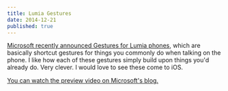 ```yaml
---
title: Lumia Gestures
date: 2014-12-21
published: true
---
```


[Microsoft recently announced Gestures for Lumia phones](http://blogs.msdn.com/b/lumia_beta_apps/archive/2014/12/15/manage-calls-more-naturally-with-gestures-beta-try-it-out-and-give-us-feedback.aspx), which are basically shortcut gestures for things you commonly do when talking on the phone. I like how each of these gestures simply build upon things you'd already do. Very clever. I would love to see these come to iOS.

[You can watch the preview video on Microsoft's blog.](http://blogs.msdn.com/b/lumia_beta_apps/archive/2014/12/15/manage-calls-more-naturally-with-gestures-beta-try-it-out-and-give-us-feedback.aspx)
